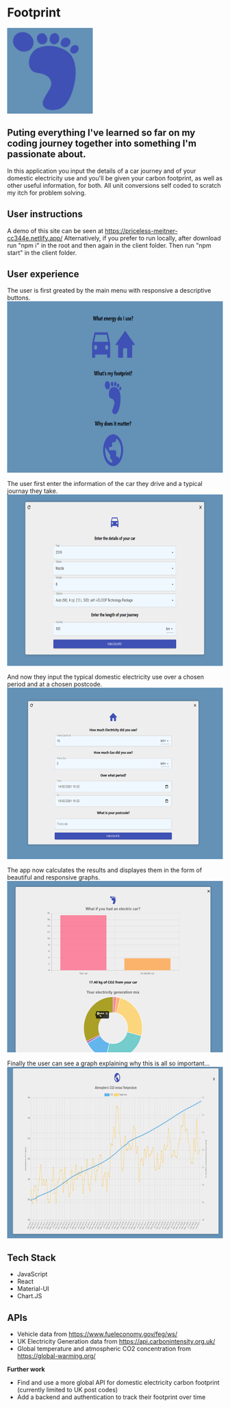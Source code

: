 # Footprint
<code><img height="200" width="200" alt="Footprint Logo" src="https://github.com/mwi079/footprint/blob/main/client/assets/footprint.PNG"></code> 


## Puting everything I've learned so far on my coding journey together into something I'm passionate about.

In this application you input the details of a car journey and of your domestic electricity use and you'll be given your carbon footprint, as well as other useful information, for both. All unit conversions self coded to scratch my itch for problem solving.

## User instructions

A demo of this site can be seen at https://priceless-meitner-cc344e.netlify.app/
Alternatively, if you prefer to run locally, after download run "npm i" in the root and then again in the client folder. Then run "npm start" in the client folder. 

## User experience

The user is first greated by the main menu with responsive a descriptive buttons. 
<code><img height="400" width="600" alt="Footprint Homepage" src="https://github.com/mwi079/footprint/blob/main/client/assets/homepage.PNG"></code> 

The user first enter the information of the car they drive and a typical journay they take.
<code><img height="400" width="600" alt="Car Menu" src="https://github.com/mwi079/footprint/blob/main/client/assets/carMenu.PNG"></code> 

And now they input the typical domestic electricity use over a chosen period and at a chosen postcode.
<code><img height="400" width="600" alt="Home Menu" src="https://github.com/mwi079/footprint/blob/main/client/assets/homeMenu.PNG"></code> 

The app now calculates the results and displayes them in the form of beautiful and responsive graphs.
<code><img height="400" width="600" alt="Results 1" src="https://github.com/mwi079/footprint/blob/main/client/assets/results1.PNG"></code> 


Finally the user can see a graph explaining why this is all so important...
<code><img height="400" width="600" alt="Temperatur vs atm CO2 trend" src="https://github.com/mwi079/footprint/blob/main/client/assets/graph.PNG"></code>


## Tech Stack

- JavaScript
- React
- Material-UI
- Chart.JS

## APIs

- Vehicle data from https://www.fueleconomy.gov/feg/ws/
- UK Electricity Generation data from https://api.carbonintensity.org.uk/
- Global temperature and atmospheric CO2 concentration from https://global-warming.org/

**Further work**

- Find and use a more global API for domestic electricity carbon footprint (currently limited to UK post codes)
- Add a backend and authentication to track their footprint over time




